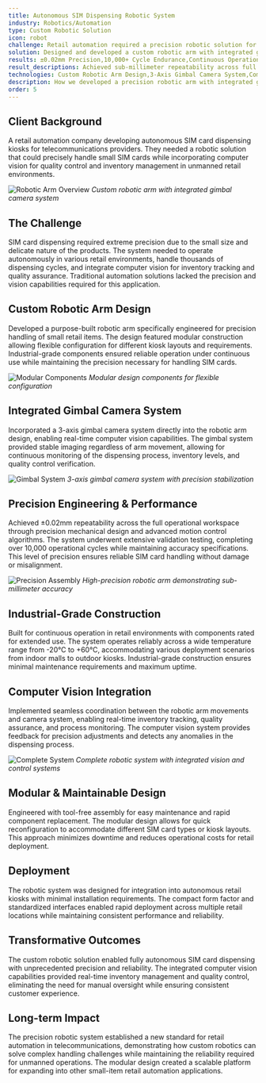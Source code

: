```yaml
---
title: Autonomous SIM Dispensing Robotic System
industry: Robotics/Automation
type: Custom Robotic Solution
icon: robot
challenge: Retail automation required a precision robotic solution for autonomous SIM card dispensing kiosks. The system needed to combine precise mechanical handling with computer vision capabilities while operating continuously in varied environmental conditions.
solution: Designed and developed a custom robotic arm with integrated gimbal camera system, featuring modular construction, industrial-grade components, and seamless camera-robotic coordination for unmanned retail automation.
results: ±0.02mm Precision,10,000+ Cycle Endurance,Continuous Operation,Computer Vision Integration
result_descriptions: Achieved sub-millimeter repeatability across full operational workspace,Validated for over 10,000 operational cycles ensuring long-term reliability,Designed for continuous operation in temperatures from -20°C to +60°C,Seamless integration of 3-axis gimbal camera system with robotic controls
technologies: Custom Robotic Arm Design,3-Axis Gimbal Camera System,Computer Vision Integration,Industrial Automation Controls,Modular Mechanical Design,Precision Motion Control,Environmental Hardening,Tool-Free Assembly Systems
description: How we developed a precision robotic arm with integrated gimbal camera for autonomous SIM dispensing kiosks, achieving sub-millimeter accuracy and continuous operation capability.
order: 5
---
```


## Client Background

A retail automation company developing autonomous SIM card dispensing kiosks for telecommunications providers. They needed a robotic solution that could precisely handle small SIM cards while incorporating computer vision for quality control and inventory management in unmanned retail environments.

![Robotic Arm Overview](../static/robotic-arm-1.avif)
_Custom robotic arm with integrated gimbal camera system_

## The Challenge

SIM card dispensing required extreme precision due to the small size and delicate nature of the products. The system needed to operate autonomously in various retail environments, handle thousands of dispensing cycles, and integrate computer vision for inventory tracking and quality assurance. Traditional automation solutions lacked the precision and vision capabilities required for this application.

## Custom Robotic Arm Design

Developed a purpose-built robotic arm specifically engineered for precision handling of small retail items. The design featured modular construction allowing flexible configuration for different kiosk layouts and requirements. Industrial-grade components ensured reliable operation under continuous use while maintaining the precision necessary for handling SIM cards.

![Modular Components](../static/robotic-arm-3.avif)
_Modular design components for flexible configuration_

## Integrated Gimbal Camera System

Incorporated a 3-axis gimbal camera system directly into the robotic arm design, enabling real-time computer vision capabilities. The gimbal system provided stable imaging regardless of arm movement, allowing for continuous monitoring of the dispensing process, inventory levels, and quality control verification.

![Gimbal System](../static/robotic-arm-2.avif)
_3-axis gimbal camera system with precision stabilization_

## Precision Engineering & Performance

Achieved ±0.02mm repeatability across the full operational workspace through precision mechanical design and advanced motion control algorithms. The system underwent extensive validation testing, completing over 10,000 operational cycles while maintaining accuracy specifications. This level of precision ensures reliable SIM card handling without damage or misalignment.

![Precision Assembly](../static/robotic-arm-5.avif)
_High-precision robotic arm demonstrating sub-millimeter accuracy_

## Industrial-Grade Construction

Built for continuous operation in retail environments with components rated for extended use. The system operates reliably across a wide temperature range from -20°C to +60°C, accommodating various deployment scenarios from indoor malls to outdoor kiosks. Industrial-grade construction ensures minimal maintenance requirements and maximum uptime.

## Computer Vision Integration

Implemented seamless coordination between the robotic arm movements and camera system, enabling real-time inventory tracking, quality assurance, and process monitoring. The computer vision system provides feedback for precision adjustments and detects any anomalies in the dispensing process.

![Complete System](../static/robotic-arm-6.avif)
_Complete robotic system with integrated vision and control systems_

## Modular & Maintainable Design

Engineered with tool-free assembly for easy maintenance and rapid component replacement. The modular design allows for quick reconfiguration to accommodate different SIM card types or kiosk layouts. This approach minimizes downtime and reduces operational costs for retail deployment.

## Deployment

The robotic system was designed for integration into autonomous retail kiosks with minimal installation requirements. The compact form factor and standardized interfaces enabled rapid deployment across multiple retail locations while maintaining consistent performance and reliability.

## Transformative Outcomes

The custom robotic solution enabled fully autonomous SIM card dispensing with unprecedented precision and reliability. The integrated computer vision capabilities provided real-time inventory management and quality control, eliminating the need for manual oversight while ensuring consistent customer experience.

## Long-term Impact

The precision robotic system established a new standard for retail automation in telecommunications, demonstrating how custom robotics can solve complex handling challenges while maintaining the reliability required for unmanned operations. The modular design created a scalable platform for expanding into other small-item retail automation applications.
